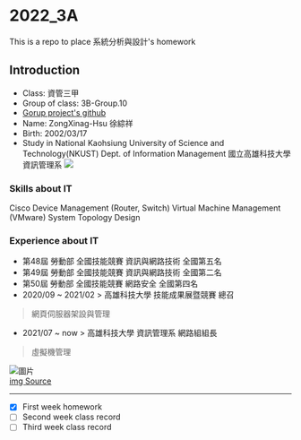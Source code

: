 # 2022_3A
This is a repo to place 系統分析與設計's homework

## Introduction
- Class: 資管三甲
- Group of class: 3B-Group.10
- [Gorup project's github](https://github.com/C109118206/group10)
- Name: ZongXinag-Hsu 徐綜祥
- Birth: 2002/03/17
- Study in National Kaohsiung University of Science and Technology(NKUST) Dept. of Information Management 
國立高雄科技大學 資訊管理系
![](https://mis.nkust.edu.tw/var/file/97/1097/img/959/newhead.png)
### Skills about IT

Cisco Device Management (Router, Switch)
Virtual Machine Management (VMware)
System Topology Design 

### Experience about IT
- 第48屆 勞動部 全國技能競賽 資訊與網路技術 全國第五名
- 第49屆 勞動部 全國技能競賽 資訊與網路技術 全國第二名
- 第50屆 勞動部 全國技能競賽 網路安全 全國第四名
- 2020/09 ~ 2021/02 > 高雄科技大學 技能成果展暨競賽 總召
> 網頁伺服器架設與管理
- 2021/07 ~ now > 高雄科技大學 資訊管理系 網路組組長
> 虛擬機管理

![圖片](https://user-images.githubusercontent.com/50643639/194394598-db3e6488-08f4-4193-a576-7e792c2f433e.png)
<br>[img Source](https://mis.nkust.edu.tw/p/412-1097-4496.php?Lang=zh-tw)

---

- [x] First week homework
- [ ] Second week class record
- [ ] Third week class record
